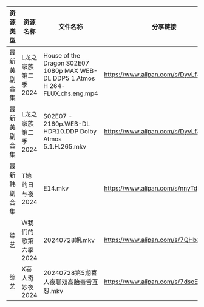 | 资源类型   | 资源名称         | 文件名称                                                                            | 分享链接                                 | 更新时间                |
| ------ | ------------ | ------------------------------------------------------------------------------- | ------------------------------------ | ------------------- |
| 最新美剧合集 | L龙之家族第二季2024 | House of the Dragon S02E07 1080p MAX WEB-DL DDP5 1 Atmos H 264-FLUX.chs.eng.mp4 | https://www.alipan.com/s/DyvLf3chM2K | 2024-07-29 12:09:17 |
| 最新美剧合集 | L龙之家族第二季2024 | S02E07 - 2160p.WEB-DL HDR10.DDP Dolby Atmos 5.1.H.265.mkv                       | https://www.alipan.com/s/DyvLf3chM2K | 2024-07-29 12:09:16 |
| 最新韩剧合集 | T她的日与夜2024   | E14.mkv                                                                         | https://www.alipan.com/s/nnyTdgGkMzK | 2024-07-29 00:09:25 |
| 综艺     | W我们的歌第六季2024 | 20240728期.mkv                                                                   | https://www.alipan.com/s/7QHb1Czg7nU | 2024-07-29 00:08:34 |
| 综艺     | X喜人奇妙夜2024   | 20240728第5期喜人夜聊双高胎毒舌互怼.mkv                                                      | https://www.alipan.com/s/7dsoE9PKtJZ | 2024-07-29 00:08:39 |
